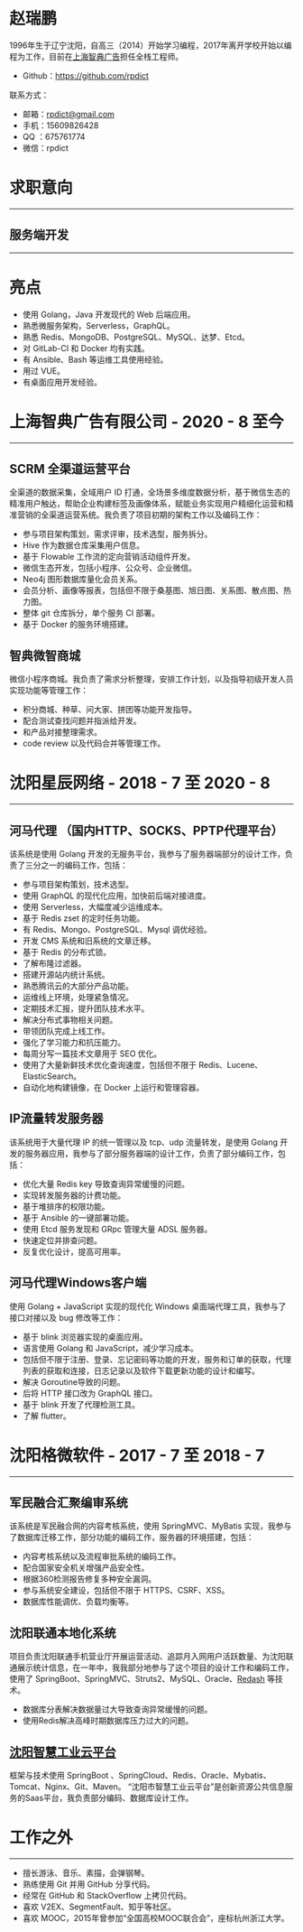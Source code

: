 # 赵瑞鹏

1996年生于辽宁沈阳，自高三（2014）开始学习编程，2017年离开学校开始以编程为工作，目前在[上海智典广告](http://www.win-code.com/)担任全栈工程师。

* Github：https://github.com/rpdict

联系方式：

* 邮箱：[rpdict@gmail.com](mailto:rpdict@gmail.com)
* 手机：15609826428
* QQ  ：675761774
* 微信：rpdict

# 求职意向

* * *

## 服务端开发

* * *

# 亮点

* 使用 Golang，Java 开发现代的 Web 后端应用。
* 熟悉微服务架构，Serverless，GraphQL。
* 熟悉 Redis、MongoDB、PostgreSQL、MySQL、达梦、Etcd。
* 对 GitLab-CI 和 Docker 均有实践。
* 有 Ansible、Bash 等运维工具使用经验。
* 用过 VUE。
* 有桌面应用开发经验。

# 上海智典广告有限公司 - 2020 - 8 至今

* * *

## SCRM 全渠道运营平台

全渠道的数据采集，全域用户 ID 打通，全场景多维度数据分析，基于微信生态的精准用户触达，帮助企业构建标签及画像体系，赋能业务实现用户精细化运营和精准营销的全渠道运营系统。我负责了项目初期的架构工作以及编码工作：

* 参与项目架构策划，需求评审，技术选型，服务拆分。
* Hive 作为数据仓库采集用户信息。
* 基于 Flowable 工作流的定向营销活动组件开发。
* 微信生态开发，包括小程序、公众号、企业微信。
* Neo4j 图形数据库量化会员关系。
* 会员分析、画像等报表，包括但不限于桑基图、旭日图、关系图、散点图、热力图。
* 整体 git 仓库拆分，单个服务 CI 部署。
* 基于 Docker 的服务环境搭建。


## 智典微智商城

微信小程序商城。我负责了需求分析整理，安排工作计划，以及指导初级开发人员实现功能等管理工作：

* 积分商城、种草、问大家、拼团等功能开发指导。
* 配合测试查找问题并指派给开发。
* 和产品对接整理需求。
* code review 以及代码合并等管理工作。



# 沈阳星辰网络 - 2018 - 7 至 2020 - 8

* * *

## 河马代理 （国内HTTP、SOCKS、PPTP代理平台）

该系统是使用 Golang 开发的无服务平台，我参与了服务器端部分的设计工作，负责了三分之一的编码工作，包括：

* 参与项目架构策划，技术选型。
* 使用 GraphQL 的现代化应用，加快前后端对接进度。
* 使用 Serverless，大幅度减少运维成本。
* 基于 Redis zset 的定时任务功能。
* 有 Redis、Mongo、PostgreSQL、Mysql 调优经验。
* 开发 CMS 系统和旧系统的文章迁移。
* 基于 Redis 的分布式锁。
* 了解布隆过滤器。
* 搭建开源站内统计系统。
* 熟悉腾讯云的大部分产品功能。
* 运维线上环境，处理紧急情况。
* 定期技术汇报，提升团队技术水平。
* 解决分布式事物相关问题。
* 带领团队完成上线工作。
* 强化了学习能力和抗压能力。
* 每周分写一篇技术文章用于 SEO 优化。
* 使用了大量新鲜技术优化查询速度，包括但不限于 Redis、Lucene、ElasticSearch。
* 自动化地构建镜像，在 Docker 上运行和管理容器。



## IP流量转发服务器

该系统用于大量代理 IP 的统一管理以及 tcp、udp 流量转发，是使用 Golang 开发的服务器应用，我参与了部分服务器端的设计工作，负责了部分编码工作，包括：

* 优化大量 Redis key 导致查询异常缓慢的问题。
* 实现转发服务器的计费功能。
* 基于堆排序的权限功能。
* 基于 Ansible 的一键部署功能。
* 使用 Etcd 服务发现和 GRpc 管理大量 ADSL 服务器。
* 快速定位并排查问题。
* 反复优化设计，提高可用率。

## 河马代理Windows客户端

使用 Golang + JavaScript 实现的现代化 Windows 桌面端代理工具，我参与了接口对接以及 bug 修改等工作：

* 基于 blink 浏览器实现的桌面应用。
* 语言使用 Golang 和 JavaScript，减少学习成本。
* 包括但不限于注册、登录、忘记密码等功能的开发，服务和订单的获取，代理列表的获取和连接，日志记录以及软件下载更新功能的设计和编写。
* 解决 Goroutine导致的问题。
* 后将 HTTP 接口改为 GraphQL 接口。
* 基于 blink 开发了代理检测工具。
* 了解 flutter。



# 沈阳格微软件 - 2017 - 7 至 2018 - 7

* * *

## 军民融合汇聚编审系统

该系统是军民融合网的内容考核系统，使用 SpringMVC、MyBatis 实现，我参与了数据库迁移工作，部分功能的编码工作，服务器的环境搭建，包括：

* 内容考核系统以及流程审批系统的编码工作。
* 配合国家安全机关增强产品安全性。
* 根据360检测报告修复多种安全漏洞。
* 参与系统安全建设，包括但不限于 HTTPS、CSRF、XSS。
* 数据库性能调优、负载均衡等。

## 沈阳联通本地化系统

项目负责沈阳联通手机营业厅开展运营活动、追踪月入网用户活跃数量、为沈阳联通展示统计信息，在一年中，我我部分地参与了这个项目的设计工作和编码工作，使用了 SpringBoot、SpringMVC、Struts2、MySQL、Oracle、[Redash](https://redash.io/) 等技术。

* 数据库分表解决数据量过大导致查询异常缓慢的问题。
* 使用Redis解决高峰时期数据库压力过大的问题。

## [沈阳智慧工业云平台](http://www.gytaobao.cn:9292/)

框架与技术使用 SpringBoot 、SpringCloud、Redis、Oracle、Mybatis、Tomcat、Nginx、Git、Maven。
“沈阳市智慧工业云平台”是创新资源公共信息服务的Saas平台，我负责部分编码、数据库设计工作。

# 工作之外

* * *

* 擅长游泳、音乐、素描，会弹钢琴。
* 熟练使用 Git 并用 GitHub 分享代码。
* 经常在 GitHub 和  StackOverflow 上拷贝代码。
* 喜欢 V2EX、SegmentFault、知乎等社区。
* 喜欢 MOOC，2015年曾参加“全国高校MOOC联合会”，座标杭州浙江大学。







